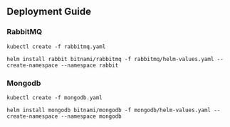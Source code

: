 ## Deployment Guide

### RabbitMQ
```
kubectl create -f rabbitmq.yaml
```
 ```
helm install rabbit bitnami/rabbitmq -f rabbitmq/helm-values.yaml --create-namespace --namespace rabbit
```

### Mongodb

```
kubectl create -f mongodb.yaml
```
 ```
helm install mongodb bitnami/mongodb -f mongodb/helm-values.yaml --create-namespace --namespace mongodb
```